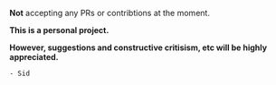 **Not** accepting any PRs or contribtions at the moment. 

**This is a personal project.**

**However, suggestions and constructive critisism, etc will be highly appreciated.**

`- Sid`
